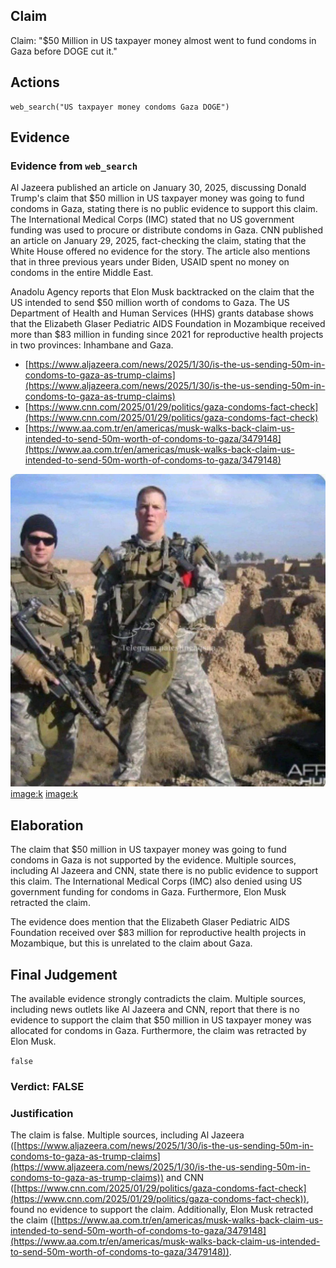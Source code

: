 ## Claim
Claim: "$50 Million in US taxpayer money almost went to fund condoms in Gaza before DOGE cut it."

## Actions
```
web_search("US taxpayer money condoms Gaza DOGE")
```

## Evidence
### Evidence from `web_search`
Al Jazeera published an article on January 30, 2025, discussing Donald Trump's claim that $50 million in US taxpayer money was going to fund condoms in Gaza, stating there is no public evidence to support this claim. The International Medical Corps (IMC) stated that no US government funding was used to procure or distribute condoms in Gaza. CNN published an article on January 29, 2025, fact-checking the claim, stating that the White House offered no evidence for the story. The article also mentions that in three previous years under Biden, USAID spent no money on condoms in the entire Middle East.

Anadolu Agency reports that Elon Musk backtracked on the claim that the US intended to send $50 million worth of condoms to Gaza. The US Department of Health and Human Services (HHS) grants database shows that the Elizabeth Glaser Pediatric AIDS Foundation in Mozambique received more than $83 million in funding since 2021 for reproductive health projects in two provinces: Inhambane and Gaza.

*   [https://www.aljazeera.com/news/2025/1/30/is-the-us-sending-50m-in-condoms-to-gaza-as-trump-claims](https://www.aljazeera.com/news/2025/1/30/is-the-us-sending-50m-in-condoms-to-gaza-as-trump-claims)
*   [https://www.cnn.com/2025/01/29/politics/gaza-condoms-fact-check](https://www.cnn.com/2025/01/29/politics/gaza-condoms-fact-check)
*   [https://www.aa.com.tr/en/americas/musk-walks-back-claim-us-intended-to-send-50m-worth-of-condoms-to-gaza/3479148](https://www.aa.com.tr/en/americas/musk-walks-back-claim-us-intended-to-send-50m-worth-of-condoms-to-gaza/3479148)

![image 1](media/0.jpg) <image:k> <image:k>


## Elaboration
The claim that $50 million in US taxpayer money was going to fund condoms in Gaza is not supported by the evidence. Multiple sources, including Al Jazeera and CNN, state there is no public evidence to support this claim. The International Medical Corps (IMC) also denied using US government funding for condoms in Gaza. Furthermore, Elon Musk retracted the claim.

The evidence does mention that the Elizabeth Glaser Pediatric AIDS Foundation received over $83 million for reproductive health projects in Mozambique, but this is unrelated to the claim about Gaza.


## Final Judgement
The available evidence strongly contradicts the claim. Multiple sources, including news outlets like Al Jazeera and CNN, report that there is no evidence to support the claim that $50 million in US taxpayer money was allocated for condoms in Gaza. Furthermore, the claim was retracted by Elon Musk.

`false`


### Verdict: FALSE

### Justification
The claim is false. Multiple sources, including Al Jazeera ([https://www.aljazeera.com/news/2025/1/30/is-the-us-sending-50m-in-condoms-to-gaza-as-trump-claims](https://www.aljazeera.com/news/2025/1/30/is-the-us-sending-50m-in-condoms-to-gaza-as-trump-claims)) and CNN ([https://www.cnn.com/2025/01/29/politics/gaza-condoms-fact-check](https://www.cnn.com/2025/01/29/politics/gaza-condoms-fact-check)), found no evidence to support the claim. Additionally, Elon Musk retracted the claim ([https://www.aa.com.tr/en/americas/musk-walks-back-claim-us-intended-to-send-50m-worth-of-condoms-to-gaza/3479148](https://www.aa.com.tr/en/americas/musk-walks-back-claim-us-intended-to-send-50m-worth-of-condoms-to-gaza/3479148)).

